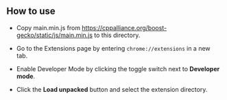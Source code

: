 ## How to use

- Copy main.min.js from https://cppalliance.org/boost-gecko/static/js/main.min.js to this directory.

- Go to the Extensions page by entering `chrome://extensions` in a new tab.

- Enable Developer Mode by clicking the toggle switch next to **Developer mode**.

- Click the **Load unpacked** button and select the extension directory.
